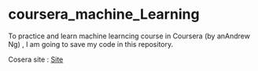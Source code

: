 # coursera_machine_Learning


To practice and learn machine learncing course in Coursera (by anAndrew Ng)
, I am going to save my code in this repository.


Cosera site : [Site](https://www.coursera.org/learn/machine-learning/home/info, "link")

